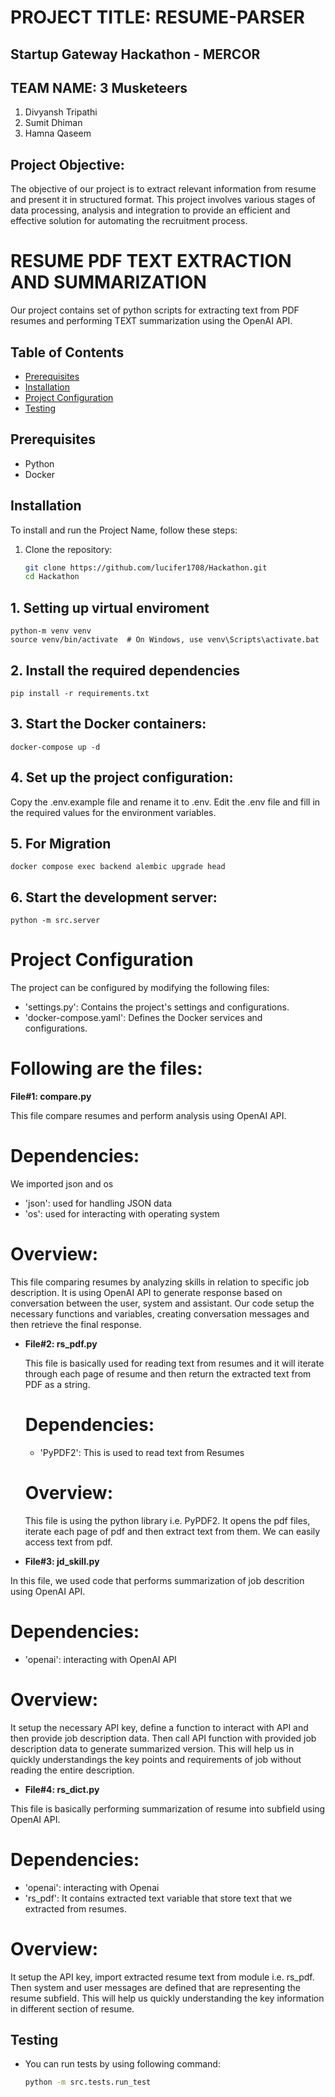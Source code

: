 # PROJECT TITLE: RESUME-PARSER

## Startup Gateway Hackathon - MERCOR

## TEAM NAME: 3 Musketeers

1. Divyansh Tripathi
2. Sumit Dhiman
3. Hamna Qaseem

## Project Objective:

The objective of our project is to extract relevant information from resume and present it in structured format. This project involves various stages of data processing, analysis 
and integration to provide an efficient and effective solution for automating the recruitment process. 

# RESUME PDF TEXT EXTRACTION AND SUMMARIZATION

Our project contains set of python scripts for extracting text from PDF resumes and performing TEXT summarization using the OpenAI API. 

## Table of Contents
- [Prerequisites](#prerequisites)
- [Installation](#installation)
- [Project Configuration](#project-configuration)
- [Testing](#testing)

## Prerequisites
- Python 
- Docker

## Installation

To install and run the Project Name, follow these steps:

1. Clone the repository:

   ```bash
   git clone https://github.com/lucifer1708/Hackathon.git
   cd Hackathon

## 1. Setting up virtual enviroment

```
python-m venv venv
source venv/bin/activate  # On Windows, use venv\Scripts\activate.bat
```

## 2. Install the required dependencies

```
pip install -r requirements.txt
```

## 3. Start the Docker containers:

```
docker-compose up -d
```

## 4. Set up the project configuration:

Copy the .env.example file and rename it to .env.
Edit the .env file and fill in the required values for the environment variables.

## 5. For Migration

```
docker compose exec backend alembic upgrade head

```

## 6. Start the development server:

```
python -m src.server

```

# Project Configuration

The project can be configured by modifying the following files:

- 'settings.py': Contains the project's settings and configurations.
- 'docker-compose.yaml': Defines the Docker services and configurations.

# Following are the files:

**File#1: compare.py**

This file compare resumes and perform analysis using OpenAI API.

# Dependencies: 

We imported json and os

- 'json': used for handling JSON data
- 'os': used for interacting with operating system

# Overview:

This file comparing resumes by analyzing skills in relation to specific job description. It is using OpenAI API to generate response based on conversation 
between the user, system and assistant. Our code setup the necessary functions and variables, creating conversation messages and then retrieve the final response.

- **File#2: rs_pdf.py**

  This file is basically used for reading text from resumes and it will iterate through each page of resume and then return the extracted text from PDF as a string.

  # Dependencies:

  - 'PyPDF2': This is used to read text from Resumes

  # Overview:

  This file is using the python library i.e. PyPDF2. It opens the pdf files, iterate each page of pdf and then extract text from them. We can easily access text from pdf.

- **File#3: jd_skill.py**

In this file, we used code that performs summarization of job descrition using OpenAI API.

# Dependencies:

- 'openai': interacting with OpenAI API

# Overview:

It setup the necessary API key, define a function to interact with API and then provide job description data. Then call API function with provided job description
data to generate summarized version. This will help us in quickly understandings the key points and requirements of job without reading the entire description.


- **File#4: rs_dict.py**

This file is basically performing summarization of resume into subfield using OpenAI API.

# Dependencies:

- 'openai': interacting with Openai
- 'rs_pdf': It contains extracted text variable that store text that we extracted from resumes.

# Overview:

It setup the API key, import extracted resume text from module i.e. rs_pdf. Then system and user messages are defined that are representing the resume subfield.
This will help us quickly understanding the key information in different section of resume.

## Testing

- You can run tests by using following command:
    ```bash
    python -m src.tests.run_test
    ```
  
    


  
